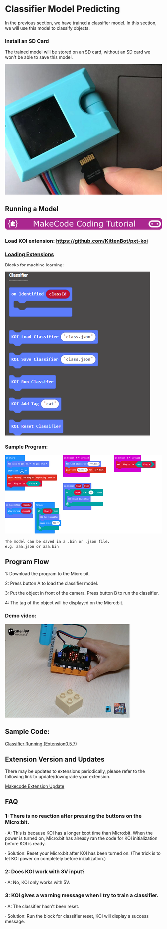 # **Classifier Model Predicting**

In the previous section, we have trained a classifier model. In this section, we will use this model to classify objects.

### Install an SD Card

The trained model will be stored on an SD card, without an SD card we won't be able to save this model.

![](KOI04/02.png)

## Running a Model

![](../../functional_module/PWmodules/images/mcbanner.png)

### Load KOI extension: https://github.com/KittenBot/pxt-koi

### [Loading Extensions](../../Makecode/powerBrickMC)

Blocks for machine learning:

![](KOI09/8.png)

### Sample Program:

![](KOI09/run2.png)

    The model can be saved in a .bin or .json file.
    e.g. aaa.json or aaa.bin

## Program Flow

1: Download the program to the Micro:bit.

2: Press button A to load the classifier model.

3: Put the object in front of the camera. Press button B to run the classifier.

4: The tag of the object will be displayed on the Micro:bit.

### Demo video:

[![](KOI09/9.png)](https://www.youtube.com/watch?v=UsjingLwnHc&feature=youtu.b)

## Sample Code:

[Classifier Running (Extension0.5.7)](https://makecode.microbit.org/_a4uJT9TgVPba)

## Extension Version and Updates

There may be updates to extensions periodically, please refer to the following link to update/downgrade your extension.

[Makecode Extension Update](../../Makecode/makecode_extensionUpdate)

## FAQ

### 1: There is no reaction after pressing the buttons on the Micro:bit.

·    A: This is because KOI has a longer boot time than Micro:bit. When the power is turned on, Micro:bit has already ran the code for KOI initialization before KOI is ready.

·    Solution: Reset your Micro:bit after KOI has been turned on. (The trick is to let KOI power on completely before initialization.)

### 2: Does KOI work with 3V input?

·    A: No, KOI only works with 5V.

### 3: KOI gives a warning message when I try to train a classifier.

·    A: The classifier hasn't been reset.

·    Solution: Run the block for classifier reset, KOI will display a success message.